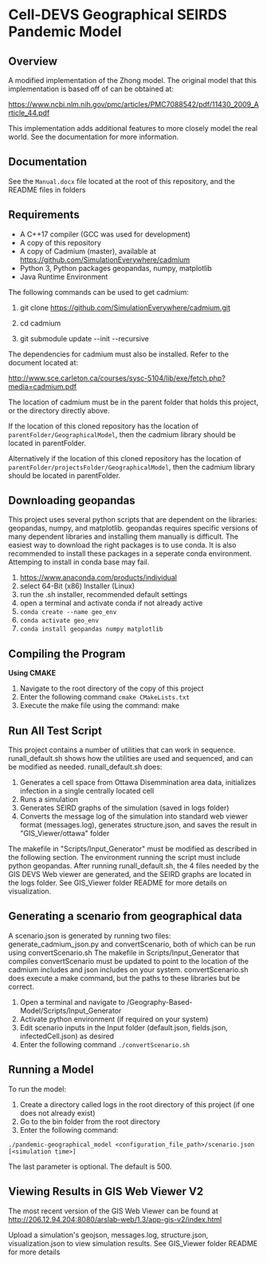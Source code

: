 Cell-DEVS Geographical SEIRDS Pandemic Model
===
Overview
----
A modified implementation of the Zhong model. The original model that this implementation is based off of can be obtained at:

https://www.ncbi.nlm.nih.gov/pmc/articles/PMC7088542/pdf/11430_2009_Article_44.pdf

This implementation adds additional features to more closely model the real world. See the documentation for more information.

Documentation
----
See the `Manual.docx` file located at the root of this repository, and the README files in folders

Requirements
---
* A C++17 compiler (GCC was used for development)
* A copy of this repository
* A copy of Cadmium (master), available at https://github.com/SimulationEverywhere/cadmium
* Python 3, Python packages geopandas, numpy, matplotlib
* Java Runtime Environment

The following commands can be used to get cadmium:

1. git clone https://github.com/SimulationEverywhere/cadmium.git

2. cd cadmium

3. git submodule update --init --recursive

The dependencies for cadmium must also be installed. Refer to the document located at:

http://www.sce.carleton.ca/courses/sysc-5104/lib/exe/fetch.php?media=cadmium.pdf


The location of cadmium must be in the parent folder that holds this project, or the directory directly above.

If the location of this cloned repository has the location of `parentFolder/GeographicalModel`, then the cadmium library should be located in parentFolder.

Alternatively if the location of this cloned repository has the location of `parentFolder/projectsFolder/GeographicalModel`, then the cadmium library should be located in parentFolder.

Downloading geopandas
---
This project uses several python scripts that are dependent on the libraries: geopandas, numpy, and matplotlib. geopandas requires specific versions of many dependent libraries and installing them manually is difficult. The easiest way to download the right packages is to use conda. It is also recommended to install these packages in a seperate conda environment. Attemping to install in conda base may fail.
1. https://www.anaconda.com/products/individual
2. select 64-Bit (x86) Installer (Linux)
3. run the .sh installer, recommended default settings
4. open a terminal and activate conda if not already active
5.  ```conda create --name geo_env```
6.  ```conda activate geo_env```
7.  ```conda install geopandas numpy matplotlib ```

Compiling the Program
----
**Using CMAKE**
1. Navigate to the root directory of the copy of this project
2. Enter the following command `cmake CMakeLists.txt`
3. Execute the make file using the command: make

Run All Test Script
----
This project contains a number of utilities that can work in sequence. runall_default.sh shows how the utilities are used and sequenced, and can be modified as needed.
runall_default.sh does:

1. Generates a cell space from Ottawa Disemmination area data, initializes infection in a single centrally located cell
2. Runs a simulation
3. Generates SEIRD graphs of the simulation (saved in logs folder)
4. Converts the message log of the simulation into standard web viewer format (messages.log), generates structure.json, and saves the result in "GIS_Viewer/ottawa" folder

The makefile in "Scripts/Input_Generator" must be modified as described in the following section. The environment running the script must include python geopandas. After running runall_default.sh, the 4 files needed by the GIS DEVS Web viewer are generated, and the SEIRD graphs are located in the logs folder. See GIS_Viewer folder README for more details on visualization. 

Generating a scenario from geographical data
----
A scenario.json is generated by running two files: generate_cadmium_json.py and convertScenario, both of which can be run using convertScenario.sh
The makefile in Scripts/Input_Generator that compiles convertScenario must be updated to point to the location of the cadmium includes and json includes on your system. convertScenario.sh does execute a make command, but the paths to these libraries but be correct.

1. Open a terminal and navigate to /Geography-Based-Model/Scripts/Input_Generator
2. Activate python environment (if required on your system)
3. Edit scenario inputs in the Input folder (default.json, fields.json, infectedCell.json) as desired
4. Enter the following command `./convertScenario.sh`

Running a Model
----

To run the model:
1. Create a directory called logs in the root directory of this project (if one does not already exist)
2. Go to the bin folder from the root directory
3. Enter the following command:

`./pandemic-geographical_model <configuration_file_path>/scenario.json [<simulation time>]`

The last parameter is optional. The default is 500.

Viewing Results in GIS Web Viewer V2
---
The most recent version of the GIS Web Viewer can be found at http://206.12.94.204:8080/arslab-web/1.3/app-gis-v2/index.html

Upload a simulation's geojson, messages.log, structure.json, visualization.json to view simulation results. See GIS_Viewer folder README for more details
